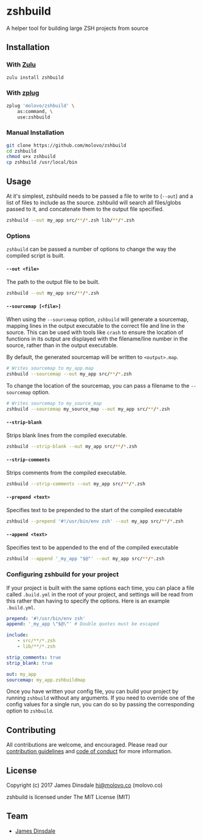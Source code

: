 # zshbuild

A helper tool for building large ZSH projects from source

## Installation

### With [Zulu](https://zulu.sh)

```sh
zulu install zshbuild
```

### With [zplug](https://zplug.sh)

```sh
zplug 'molovo/zshbuild' \
    as:command, \
    use:zshbuild
```

### Manual Installation

```sh
git clone https://github.com/molovo/zshbuild
cd zshbuild
chmod u+x zshbuild
cp zshbuild /usr/local/bin
```

## Usage

At it's simplest, zshbuild needs to be passed a file to write to (`--out`) and a list of files to include as the source. zshbuild will search all files/globs passed to it, and concatenate them to the output file specified.

```sh
zshbuild --out my_app src/**/*.zsh lib/**/*.zsh
```

### Options

`zshbuild` can be passed a number of options to change the way the compiled script is built.

#### `--out <file>`

The path to the output file to be built.

```sh
zshbuild --out my_app src/**/*.zsh
```

#### `--sourcemap [<file>]`

When using the `--sourcemap` option, `zshbuild` will generate a sourcemap, mapping lines in the output executable to the correct file and line in the source. This can be used with tools like `crash` to ensure the location of functions in its output are displayed with the filename/line number in the source, rather than in the output executable.

By default, the generated sourcemap will be written to `<output>.map`.

```sh
# Writes sourcemap to my_app.map
zshbuild --sourcemap --out my_app src/**/*.zsh
```

To change the location of the sourcemap, you can pass a filename to the `--sourcemap` option.

```sh
# Writes sourcemap to my_source_map
zshbuild --sourcemap my_source_map --out my_app src/**/*.zsh
```

#### `--strip-blank`

Strips blank lines from the compiled executable.

```sh
zshbuild --strip-blank --out my_app src/**/*.zsh
```

#### `--strip-comments`

Strips comments from the compiled executable.

```sh
zshbuild --strip-comments --out my_app src/**/*.zsh
```

#### `--prepend <text>`

Specifies text to be prepended to the start of the compiled executable

```sh
zshbuild --prepend '#!/usr/bin/env zsh' --out my_app src/**/*.zsh
```

#### `--append <text>`

Specifies text to be appended to the end of the compiled executable

```sh
zshbuild --append '_my_app "$@"' --out my_app src/**/*.zsh
```

### Configuring zshbuild for your project

If your project is built with the same options each time, you can place a file called `.build.yml` in the root of your project, and settings will be read from this rather than having to specify the options. Here is an example `.build.yml`.

```yaml
prepend: '#!/usr/bin/env zsh'
append: '_my_app \"$@\"' # Double quotes must be escaped

include:
    - src/**/*.zsh
    - lib/**/*.zsh

strip_comments: true
strip_blank: true

out: my_app
sourcemap: my_app.zshbuildmap
```

Once you have written your config file, you can build your project by running `zshbuild` without any arguments. If you need to override one of the config values for a single run, you can do so by passing the corresponding option to `zshbuild`.

## Contributing

All contributions are welcome, and encouraged. Please read our [contribution guidelines](contributing.md) and [code of conduct](code-of-conduct.md) for more information.

## License

Copyright (c) 2017 James Dinsdale <hi@molovo.co> (molovo.co)

zshbuild is licensed under The MIT License (MIT)

## Team

* [James Dinsdale](http://molovo.co)
